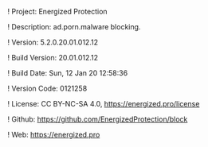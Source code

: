 ! Project: Energized Protection

! Description: ad.porn.malware blocking.

! Version: 5.2.0.20.01.012.12

! Build Version: 20.01.012.12

! Build Date: Sun, 12 Jan 20 12:58:36

! Version Code: 0121258

! License: CC BY-NC-SA 4.0, https://energized.pro/license

! Github: https://github.com/EnergizedProtection/block

! Web: https://energized.pro
